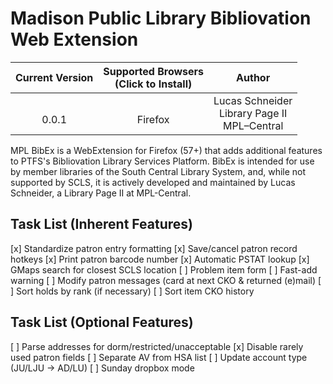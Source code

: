 # Madison Public Library Bibliovation Web Extension

| Current Version | Supported Browsers<br>(Click to Install)    | Author          |
| :-------------: | :-----------------------------------------: | :-------------: |
| <br>0.0.1           | <br>Firefox | Lucas Schneider<br>Library Page II<br>MPL–Central |

MPL BibEx is a WebExtension for Firefox (57+) that adds additional features to PTFS's Bibliovation Library Services Platform. BibEx is intended for use by member libraries of the South Central Library System, and, while not supported by SCLS, it is actively developed and maintained by Lucas Schneider, a Library Page II at MPL-Central.

## Task List (Inherent Features)
[x] Standardize patron entry formatting
[x] Save/cancel patron record hotkeys
[x] Print patron barcode number
[x] Automatic PSTAT lookup
[x] GMaps search for closest SCLS location
[ ] Problem item form
[ ] Fast-add warning
[ ] Modify patron messages (card at next CKO & returned (e)mail)
[ ] Sort holds by rank (if necessary)
[ ] Sort item CKO history

## Task List (Optional Features)
[ ] Parse addresses for dorm/restricted/unacceptable
[x] Disable rarely used patron fields
[ ] Separate AV from HSA list
[ ] Update account type (JU/LJU -> AD/LU)
[ ] Sunday dropbox mode
